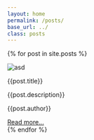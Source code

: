 ```yaml
---
layout: home
permalink: /posts/
base_url: ../
class: posts
---
```


{% for post in site.posts %}
 <div class="post_tumb">
    <div class="img-container">
        <img src="{{site.baseurl}}{{post.image_src}}" alt="asd">
    </div>
    <div class="content">
        <p class="title">{{post.title}}</p>
        <p class="desc">{{post.description}}</p>
        <p class="author">{{post.author}}</p>
        <a href="{{site.baseurl}}{{post.url}}">Read more...</a>
    </div>
</div>
{% endfor %}	
 